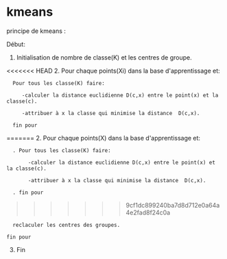 # kmeans

principe de kmeans :

Début:
 
1. Initialisation de nombre de classe(K) et les centres de groupe.

<<<<<<< HEAD
2. Pour chaque points(Xi) dans la base d'apprentissage et:

    
      Pour tous les classe(K) faire:
    
         -calculer la distance euclidienne D(c,x) entre le point(x) et la classe(c).
       
         -attribuer à x la classe qui minimise la distance  D(c,x).

      fin pour
=======
2. Pour chaque points(X) dans la base d'apprentissage et:

    
      . Pour tous les classe(K) faire:
    
           -calculer la distance euclidienne D(c,x) entre le point(x) et la classe(c).
       
           -attribuer à x la classe qui minimise la distance  D(c,x).

      . fin pour
>>>>>>> 9cf1dc899240ba7d8d712e0a64a4e2fad8f24c0a

      reclaculer les centres des groupes.
   
    fin pour


3. Fin
